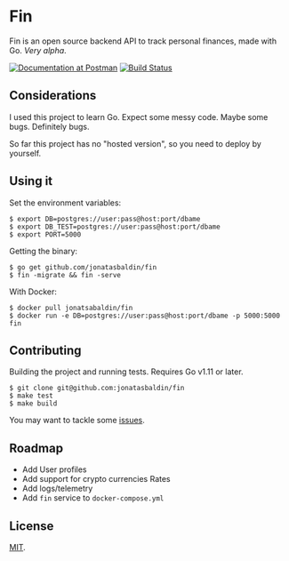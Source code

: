 # Fin 
Fin is an open source backend API to track personal finances, made with Go. _Very alpha_.

[![Documentation at Postman](https://img.shields.io/badge/Documentation-Postman-orange.svg)](https://documenter.getpostman.com/view/423288/RztoLTaX)
[![Build Status](https://travis-ci.org/jonatasbaldin/fin-backend.svg?branch=master)](https://travis-ci.org/jonatasbaldin/fin-backend)

## Considerations
I used this project to learn Go. Expect some messy code. Maybe some bugs. Definitely bugs.

So far this project has no "hosted version", so you need to deploy by yourself.

## Using it
Set the environment variables:
```
$ export DB=postgres://user:pass@host:port/dbame
$ export DB_TEST=postgres://user:pass@host:port/dbame
$ export PORT=5000
```

Getting the binary:
```
$ go get github.com/jonatasbaldin/fin
$ fin -migrate && fin -serve
```

With Docker:    
```
$ docker pull jonatsabaldin/fin
$ docker run -e DB=postgres://user:pass@host:port/dbame -p 5000:5000 fin
```

## Contributing
Building the project and running tests. Requires Go v1.11 or later.
```
$ git clone git@github.com:jonatasbaldin/fin
$ make test
$ make build
```

You may want to tackle some [issues](https://github.com/jonatasbaldin/fin/issues).

## Roadmap
- Add User profiles
- Add support for crypto currencies Rates
- Add logs/telemetry
- Add `fin` service to `docker-compose.yml`

## License
[MIT](https://github.com/jonatasbaldin/finblob/master/LICENSE).